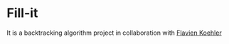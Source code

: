 # Fill-it
It is a backtracking algorithm project in collaboration with [Flavien Koehler](https://github.com/fkoehler42)
